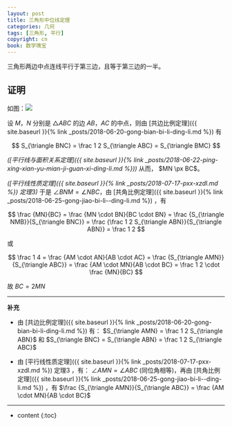 ```yaml
---
layout: post
title: 三角形中位线定理
categories: 几何
tags: [三角形, 平行]
copyright: cn
book: 数学瑰宝
---
```


三角形两边中点连线平行于第三边，且等于第三边的一半。

<!--more-->

## 证明

如图：<img src="{{ site.baseurl }}{% link /pic/sjx_zhongweixian.svg %}"/>

设 $M$，$N$ 分别是 $\triangle ABC$ 的边 $AB$，$AC$ 的中点，则由 [共边比例定理]({{ site.baseurl }}{% link _posts/2018-06-20-gong-bian-bi-li-ding-li.md %}) 有

$$ S_{\triangle BNC} = \frac 1 2 S_{\triangle ABC} = S_{\triangle BMC} $$

*([平行线与面积关系定理]({{ site.baseurl }}{% link _posts/2018-06-22-ping-xing-xian-yu-mian-ji-guan-xi-ding-li.md %}))* 从而， $MN \px BC$。

*([平行线性质定理]({{ site.baseurl }}{% link _posts/2018-07-17-pxx-xzdl.md %}) 定理3)* 于是 $\angle BNM = \angle NBC$，由 [共角比例定理]({{ site.baseurl }}{% link _posts/2018-06-25-gong-jiao-bi-li--ding-li.md %}) ，有

$$ \frac {MN}{BC} = \frac {MN \cdot BN}{BC \cdot BN} = \frac {S_{\triangle NMB}}{S_{\triangle BNC}}
 = \frac {\frac 1 2 S_{\triangle ABN}}{S_{\triangle ABN}} = \frac 1 2 $$

或

$$ \frac 1 4 = \frac {AM \cdot AN}{AB \cdot AC} = \frac {S_{\triangle AMN}}{S_{\triangle ABC}}
 = \frac {AM \cdot MN}{AB \cdot BC} = \frac 1 2 \cdot \frac {MN}{BC} $$

故 $BC = 2 MN$

---
**补充**

* 由 [共边比例定理]({{ site.baseurl }}{% link _posts/2018-06-20-gong-bian-bi-li-ding-li.md %}) 有： $S_{\triangle AMN} = \frac 1 2 S_{\triangle ABN}$ 和 $S_{\triangle BNC} = S_{\triangle ABN} = \frac 1 2 S_{\triangle ABC}$

* 由 [平行线性质定理]({{ site.baseurl }}{% link _posts/2018-07-17-pxx-xzdl.md %}) 定理3 ，有： $\angle AMN = \angle ABC$ (同位角相等)，再由 [共角比例定理]({{ site.baseurl }}{% link _posts/2018-06-25-gong-jiao-bi-li--ding-li.md %}) ，有 $\frac {S_{\triangle AMN}}{S_{\triangle ABC}}
 = \frac {AM \cdot MN}{AB \cdot BC}$

---

* content
{:toc}
